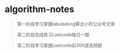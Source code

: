 # algorithm-notes

> 第一阶段学习掌握labuladong算法小抄公众号文章

> 第二阶段完成练习Leetcode每日一题

> 第二阶段学习掌握Leetcode前300道高频题

